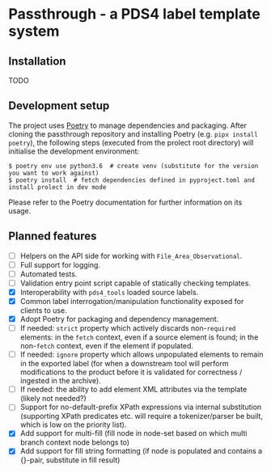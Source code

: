 # Passthrough - a PDS4 label template system 

## Installation
TODO

## Development setup
The project uses [Poetry](https://python-poetry.org/) to manage dependencies and packaging.
After cloning the passthrough repository and installing Poetry (e.g. `pipx install poetry`),
the following steps (executed from the prolect root directory) will initialise the development environment:
    
    $ poetry env use python3.6  # create venv (substitute for the version you want to work against)
    $ poetry install  # fetch dependencies defined in pyproject.toml and install prolect in dev mode

Please refer to the Poetry documentation for further information on its usage.

## Planned features
- [ ] Helpers on the API side for working with `File_Area_Observational`.
- [ ] Full support for logging.
- [ ] Automated tests.
- [ ] Validation entry point script capable of statically checking templates.
- [x] Interoperability with `pds4_tools` loaded source labels.
- [x] Common label interrogation/manipulation functionality exposed for clients to use.
- [x] Adopt Poetry for packaging and dependency management.
- [ ] If needed: `strict` property which actively discards non-`required` elements: in the `fetch` context, even if a
  source element is found; in the non-`fetch` context, even if the element if populated.
- [ ] If needed: `ignore` property which allows unpopulated elements to remain in the exported label (for when a downstream
  tool will perform modifications to the product before it is validated for correctness / ingested in the archive).
- [ ] If needed: the ability to add element XML attributes via the template (likely not needed?)
- [ ] Support for no-default-prefix XPath expressions via internal substitution (supporting XPath predicates etc. will
  require a tokenizer/parser be built, which is low on the priority list).
- [x] Add support for multi-fill (fill node in node-set based on which multi branch context node belongs to)
- [x] Add support for fill string formatting (if node is populated and contains a {}-pair, substitute in fill result)
